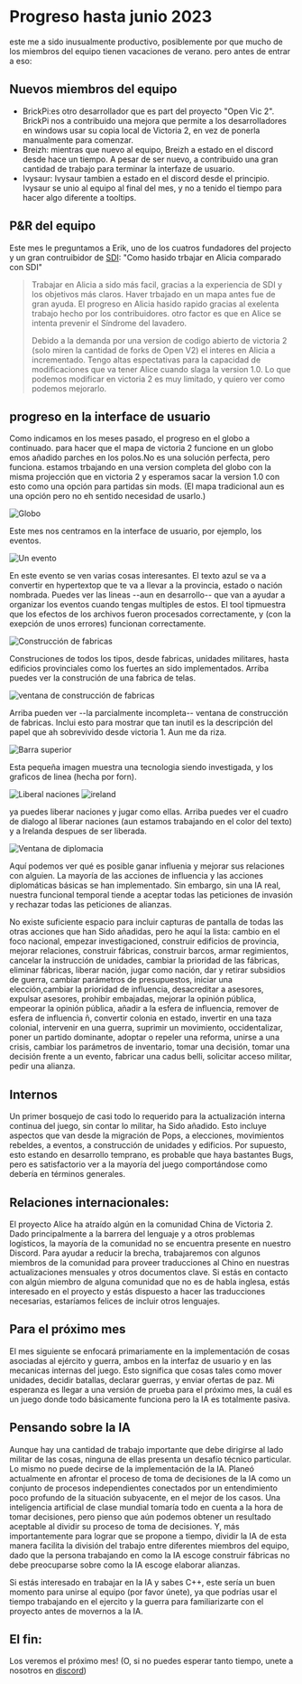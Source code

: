 # Progreso hasta junio 2023

este me a sido inusualmente productivo, posiblemente por que mucho de los miembros del equipo tienen vacaciones de verano. pero antes de entrar a eso:

## Nuevos miembros del equipo

- BrickPi:es otro desarrollador que es part del proyecto "Open Vic 2". BrickPi nos a contribuido una mejora que permite a los desarrolladores en windows usar su copia local de Victoria 2, en vez de ponerla manualmente para comenzar.
- Breizh: mientras que nuevo al equipo, Breizh a estado en el discord desde hace un tiempo. A pesar de ser nuevo, a contribuido una gran cantidad de trabajo para terminar la interfaze de usuario.
- Ivysaur: Ivysaur tambien a estado en el discord desde el principio. Ivysaur se unio al equipo al final del mes, y no a tenido el tiempo para hacer algo diferente a tooltips.

## P&R del equipo

Este mes le preguntamos a Erik, uno de los cuatros fundadores del projecto y un gran contruibidor de [SDI](https://github.com/symphony-of-empires/symphony-of-empires): "Como hasido trbajar en Alicia comparado con SDI"

> Trabajar en Alicia a sido más facil, gracias a la experiencia de SDI y los objetivos más claros. Haver trbajado en un mapa antes fue de gran ayuda. El progreso en Alicia hasido rapido gracias al exelenta trabajo hecho por los contribuidores. otro factor es que en Alice se intenta prevenir el Síndrome del lavadero.
> 
> Debido a la demanda por una version de codigo abierto de victoria 2 (solo miren la cantidad de forks de Open V2) el interes en Alicia a incrementado. Tengo altas espectativas para la capacidad de modificaciones que va tener Alice cuando slaga la version 1.0. Lo que podemos modificar en victoria 2 es muy limitado, y quiero ver como podemos mejorarlo.

## progreso en la interface de usuario

Como indicamos en los meses pasado, el progreso en el globo a continuado. para hacer que el mapa de victoria 2 funcione en un globo emos añadido parches en los polos.No es una solución perfecta, pero funciona. estamos trbajando en una version completa del globo con la misma projección que en victoria 2 y esperamos sacar la version 1.0 con esto como una opción para partidas sin mods. (El mapa tradicional aun es una opción pero no eh sentido necesidad de usarlo.)

![Globo](./images/globe.png)

Este mes nos centramos en la interface de usuario, por ejemplo, los eventos.

![Un evento](./images/event.png)

En este evento se ven varias cosas interesantes. El texto azul se va a convertir en hypertextop que te va a llevar a la provincia, estado o nación nombrada. Puedes ver las lineas --aun en desarrollo-- que van a ayudar a organizar los eventos cuando tengas multiples de estos. El tool tipmuestra que los efectos de los archivos fueron procesados correctamente, y (con la exepción de unos errores) funcionan correctamente.

![Construcción de fabricas](./images/factories.png)

Construciones de todos los tipos, desde fabricas, unidades militares, hasta edificios provinciales como los fuertes an sido implementados. Arriba puedes ver la construción de una fabrica de telas.

![ventana de construcción de fabricas](./images/buildwindow.png)

Arriba pueden ver --la parcialmente incompleta-- ventana de construcción de fabricas. Inclui esto para mostrar que tan inutil es la descripción del papel que ah sobrevivido desde victoria 1. Aun me da riza.

![Barra superior](./images/tech.png)

Esta pequeña imagen muestra una tecnologia siendo investigada, y los graficos de linea (hecha por forn).

![Liberal naciones](./images/release.png)
![ireland](./images/ireland.png)

ya puedes liberar naciones y jugar como ellas. Arriba puedes ver el cuadro de dialogo al liberar naciones (aun estamos trabajando en el color del texto) y a Irelanda despues de ser liberada.

![Ventana de diplomacia](./images/diplomacy.png)

Aquí podemos ver qué es posible ganar influenia y mejorar sus relaciones con alguien. La mayoría de las acciones de influencia y las acciones diplomáticas básicas se han implementado. Sin embargo, sin una IA real, nuestra funcional temporal tiende a aceptar todas las peticiones de invasión y rechazar todas las peticiones de alianzas.

No existe suficiente espacio para incluir capturas de pantalla de todas las otras acciones que han Sido añadidas, pero he aquí la lista: cambio en el foco nacional, empezar investigacioned, construir edificios de provincia, mejorar relaciones, construir fábricas, construir barcos, armar regimientos, cancelar la instrucción de unidades, cambiar la prioridad de las fábricas, eliminar fábricas,  liberar nación, jugar como nación, dar y retirar subsidios de guerra, cambiar parámetros de presupuestos, iniciar una elección,cambiar la prioridad de influencia, desacreditar a asesores, expulsar asesores, prohibir embajadas, mejorar la opinión pública, empeorar la opinión pública, añadir a la esfera de influencia, remover de esfera de influencia ñ, convertir colonia en estado, invertir en una taza colonial, intervenir en una guerra, suprimir un movimiento, occidentalizar, poner un partido dominante, adoptar o repeler una reforma, unirse a una crisis, cambiar los parámetros de inventario, tomar una decisión, tomar una decisión frente a un evento, fabricar una cadus belli, solicitar acceso militar, pedir una alianza. 

## Internos

Un primer bosquejo de casi todo lo requerido para la actualización interna continua del juego, sin contar lo militar, ha Sido añadido. Esto incluye aspectos que van desde la migración de Pops, a elecciones, movimientos rebeldes, a eventos, a construcción de unidades y edificios.  Por supuesto, esto estando en desarrollo temprano, es probable que haya bastantes Bugs, pero es satisfactorio ver a la mayoría del juego comportándose como debería en términos generales. 

## Relaciones internacionales:

El proyecto Alice ha atraído algún en la comunidad China de Victoria 2. Dado principalmente a la barrera del lenguaje y a otros problemas logísticos, la mayoría de la comunidad no se encuentra presente en nuestro Discord. Para ayudar a reducir la brecha, trabajaremos con algunos miembros de la comunidad para proveer traducciones al Chino en nuestras actualizaciones mensuales y otros documentos clave. Si estás en contacto con algún miembro de alguna comunidad que no es de habla inglesa, estás interesado en el proyecto y estás dispuesto a hacer las traducciones necesarias, estaríamos felices de incluir otros lenguajes.

## Para el próximo mes

El mes siguiente se enfocará primariamente en la implementación de cosas asociadas al ejército y guerra, ambos en la interfaz de usuario y en las mecanicas internas del juego. Esto significa que cosas tales como mover unidades, decidir batallas, declarar guerras, y enviar ofertas de paz. Mi esperanza es llegar a una versión de prueba para el próximo mes, la cuál es un juego donde todo básicamente funciona pero la IA es totalmente pasiva.

## Pensando sobre la IA

Aunque hay una cantidad de trabajo importante que debe dirigirse al lado militar de las cosas, ninguna de ellas presenta un desafío técnico particular.  Lo mismo no puede decirse de la implementación de la IA. Planeó actualmente en afrontar el proceso de toma de decisiones de la IA como un conjunto de procesos independientes conectados por un entendimiento poco profundo de la situación subyacente, en el mejor de los casos.  Una inteligencia artificial de clase mundial tomaría todo en cuenta a la hora de tomar decisiones, pero pienso que aún podemos obtener un resultado aceptable al dividir su proceso de toma de decisiones. Y, más importantemente para lograr que se propone a tiempo, dividir la IA de esta manera facilita la división del trabajo  entre diferentes miembros del equipo, dado que la persona trabajando en como la IA escoge construir fábricas no debe preocuparse sobre como la IA escoge elaborar alianzas. 

Si estás interesado en trabajar en la IA y sabes C++, este sería un buen momento para unirse al equipo (por favor únete), ya que podrías usar el tiempo trabajando en el ejercito y la guerra para familiarizarte con el proyecto antes de movernos a la IA.

## El fin:

Los veremos el próximo mes! (O, si no puedes esperar tanto tiempo, unete a nosotros en [discord](https://discord.gg/QUJExr4mRn))
